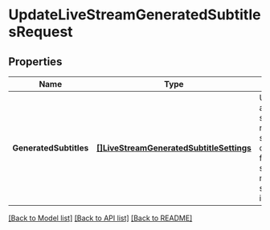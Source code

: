 # UpdateLiveStreamGeneratedSubtitlesRequest

## Properties
Name | Type | Description | Notes
------------ | ------------- | ------------- | -------------
**GeneratedSubtitles** | [**[]LiveStreamGeneratedSubtitleSettings**](LiveStreamGeneratedSubtitleSettings.md) | Update automated speech recognition subtitle configuration for a live stream. At most one subtitle track is allowed. | [optional] 

[[Back to Model list]](../README.md#documentation-for-models) [[Back to API list]](../README.md#documentation-for-api-endpoints) [[Back to README]](../README.md)


